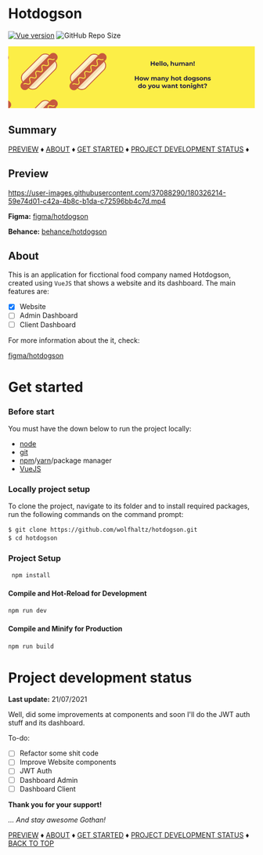 # Hotdogson

[![Vue version](https://img.shields.io/badge/Vue-3.2.33-green.svg)](https://vuejs.org)
![GitHub Repo Size](https://img.shields.io/github/repo-size/wolfhaltz/hotdogson)

<img src="banner.png" alt="banner" />

## Summary

[PREVIEW](#Preview) &diams; [ABOUT](#About) &diams; [GET STARTED](#Get-started) &diams; [PROJECT DEVELOPMENT STATUS](#Project-development-status) &diams;
## Preview

https://user-images.githubusercontent.com/37088290/180326214-59e74d01-c42a-4b8c-b1da-c72596bb4c7d.mp4


__Figma:__
<a href="https://www.figma.com/file/2RhE3NUqZwsZVx7r3xJrOq/HotDogson?node-id=0%3A1">figma/hotdogson</a>

__Behance:__
<a href="https://www.behance.net/gallery/148699563/Website-Hotdogson">behance/hotdogson</a>


## About

This is an application for ficctional food company named Hotdogson, created using `VueJS` that shows a website and its dashboard.
The main features are:

- [x] Website
- [ ] Admin Dashboard
- [ ] Client Dashboard

For more information about the it, check:

<a href="https://www.figma.com/file/2RhE3NUqZwsZVx7r3xJrOq/HotDogson?node-id=0%3A1">figma/hotdogson</a>

# Get started

### Before start
  
You must have the down below to run the project locally:

- <a href="https://nodejs.org/en/">node</a>
- <a href="https://git-scm.com">git</a>
- <a href="https://www.npmjs.com">npm</a>/<a href="https://yarnpkg.com">yarn</a>/package manager
- <a href="https://vuejs.org">VueJS</a>

### Locally project setup

To clone the project, navigate to its folder and to install required packages, run the following commands on the command prompt:

```sh
$ git clone https://github.com/wolfhaltz/hotdogson.git
$ cd hotdogson
```
  
### Project Setup

```sh
 npm install
```
  
#### Compile and Hot-Reload for Development

```sh
npm run dev
```

#### Compile and Minify for Production

```sh
npm run build
```
  
# Project development status
__Last update:__ 21/07/2021

Well, did some improvements at components and soon I'll do the JWT auth stuff and its dashboard.

To-do:

- [ ] Refactor some shit code
- [ ] Improve Website components
- [ ] JWT Auth
- [ ] Dashboard Admin
- [ ] Dashboard Client

__Thank you for your support!__

_... And stay awesome Gothan!_
  
[PREVIEW](#Preview) &diams; [ABOUT](#About) &diams; [GET STARTED](#Get-started) &diams; [PROJECT DEVELOPMENT STATUS](#Project-development-status) &diams; [BACK TO TOP](#Project-name-here)
